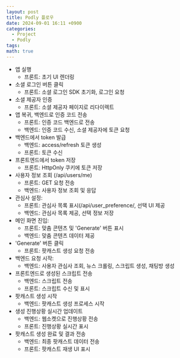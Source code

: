 ```yaml
---
layout: post
title: Podly 플로우
date: 2024-09-01 16:11 +0900
categories:
  - Project
  - Podly
tags: 
math: true
---
```





- 앱 실행
    - 프론트: 초기 UI 렌더링
- 소셜 로그인 버튼 클릭
    - 프론트: 소셜 로그인 SDK 초기화, 로그인 요청
- 소셜 제공자 인증
    - 프론트: 소셜 제공자 페이지로 리다이렉트
- 앱 복귀, 백엔드로 인증 코드 전송
    - 프론트: 인증 코드 백엔드로 전송
    - 백엔드: 인증 코드 수신, 소셜 제공자에 토큰 요청
- 백엔드에서 token 발급
    - 백엔드: access/refresh 토큰 생성
    - 프론트: 토큰 수신
- 프론트엔드에서 token 저장
    - 프론트: HttpOnly 쿠키에 토큰 저장
- 사용자 정보 조회 (/api/users/me)
    - 프론트: GET 요청 전송
    - 백엔드: 사용자 정보 조회 및 응답
- 관심사 설정:
    - 프론트: 관심사 목록 표시(/api/user_preference/, 선택 UI 제공
    - 백엔드: 관심사 목록 제공, 선택 정보 저장
- 메인 화면 진입:
    - 프론트: 맞춤 콘텐츠 및 'Generate' 버튼 표시
    - 백엔드: 맞춤 콘텐츠 데이터 제공
- 'Generate' 버튼 클릭
    - 프론트: 팟캐스트 생성 요청 전송
- 백엔드 요청 시작:
    - 백엔드: 사용자 관심사 조회, 뉴스 크롤링, 스크립트 생성, 채팅방 생성
- 프론트엔드로 생성된 스크립트 전송
    - 백엔드: 스크립트 전송
    - 프론트: 스크립트 수신 및 표시
- 팟캐스트 생성 시작
    - 백엔드: 팟캐스트 생성 프로세스 시작
- 생성 진행상황 실시간 업데이트
    - 백엔드: 웹소켓으로 진행상황 전송
    - 프론트: 진행상황 실시간 표시
- 팟캐스트 생성 완료 및 결과 전송
    - 백엔드: 최종 팟캐스트 데이터 전송
    - 프론트: 팟캐스트 재생 UI 표시